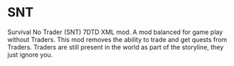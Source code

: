 # SNT
Survival No Trader (SNT) 7DTD XML mod.
A mod balanced for game play without Traders.
This mod removes the ability to trade and get quests from Traders. Traders are still present in the world as part of the storyline, they just ignore you.
